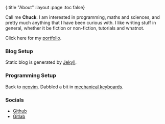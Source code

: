 {:title "About"
 :layout :page
 :toc false}

Call me **Chuck**. I am interested in programming, maths and sciences, and pretty much anything that I
have been curious with. I like writing stuff in general, whether it be fiction or non-fiction, tutorials
and whatnot.

Click here for my [portfolio][portfolio].

### Blog Setup

Static blog is generated by [Jekyll][jekyll].

### Programming Setup

Back to [neovim][nvim]. Dabbled a bit in [mechanical keyboards](https://youtu.be/fa84HE21Bzw).

### Socials

- [Github][github]
- [Gitlab][gitlab]

[portfolio]: /
[jekyll]: https://www.github.com/jekyll/jekyll
[nvim]: https://neovim.io
[github]: https://www.github.com/cheukyin699
[gitlab]: https://www.gitlab.com/chucksys
